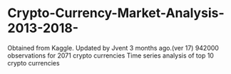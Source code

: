 # Crypto-Currency-Market-Analysis-2013-2018-
Obtained from Kaggle. Updated by Jvent 3 months ago.(ver 17)
942000 observations for 2071 crypto currencies
Time series analysis of top 10 crypto currencies
